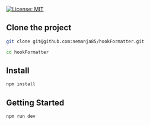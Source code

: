 
<p>
  <a href="#" target="_blank">
    <img alt="License: MIT" src="https://img.shields.io/badge/License-MIT-yellow.svg" />
  </a>
</p>


## Clone the project

```sh
git clone git@github.com:nemanja85/hookFormatter.git
```

```sh
cd hookFormatter
```

## Install

```sh
npm install
```

## Getting Started

```sh
npm run dev
```
